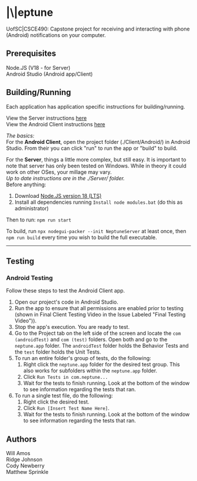 # \|\\\|eptune




UofSC|CSCE490: Capstone project for receiving and interacting with phone (Android) notifications on your computer.


## Prerequisites
Node.JS (V18 - for Server)\
Android Studio (Android app/Client)



## Building/Running
Each application has application specific instructions for building/running.

View the Server instructions [here](./Server/Readme.md)\
View the Android Client instructions [here](./Client/Android/Readme.md)

_The basics:_\
For the **Android Client**, open the project folder (./Client/Android/) in Android Studio. From their you can click "run" to run the app or "build" to build.


For the **Server**, things a little more complex, but still easy. It is important to note that server has only been tested on Windows. While in theory it could work on other OSes, your millage may vary.\
_Up to date instructions are in the ./Server/ folder._\
Before anything:
1) Download [Node.JS version 18 (LTS)](https://nodejs.org/en/download/)
2) Install all dependencies running `Install node modules.bat` (do this as administrator)

Then to run: `npm run start`

To build, run `npx nodegui-packer --init NeptuneServer` at least once, then `npm run build` every time you wish to build the full executable.


---

## Testing
### Android Testing

Follow these steps to test the Android Client app.
1) Open our project's code in Android Studio.
2) Run the app to ensure that all permissions are enabled prior to testing (shown in Final Client Testing Video in the Issue Labeled "Final Testing Video")).
3) Stop the app's execution. You are ready to test.
4) Go to the Project tab on the left side of the screen and locate the `com (androidTest)` and `com (test)` folders. Open both and go to the `neptune.app` folder. The `androidTest` folder holds the Behavior Tests and the `test` folder holds the Unit Tests.
5) To run an entire folder's group of tests, do the following:
    1) Right click the `neptune.app` folder for the desired test group. This also works for subfolders within the `neptune.app` folder.
    2) Click `Run Tests in com.neptune...`
    3) Wait for the tests to finish running. Look at the bottom of the window to see information regarding the tests that ran.
6) To run a single test file, do the following:
    1) Right click the desired test.
    2) Click `Run [Insert Test Name Here]`.
    3) Wait for the tests to finish running. Look at the bottom of the window to see information regarding the tests that ran.

## Authors
Will Amos\
Ridge Johnson\
Cody Newberry\
Matthew Sprinkle
